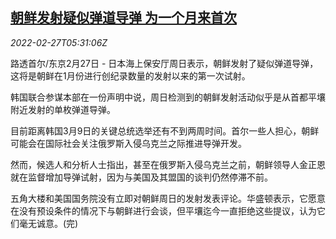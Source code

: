 <!--1645941663000-->
[朝鲜发射疑似弹道导弹 为一个月来首次](https://cn.reuters.com/article/north-korea-missile-test-0227-idCNKBS2KW056)
------

<div><i>2022-02-27T05:31:06Z</i></div><p>路透首尔/东京2月27日 - 日本海上保安厅周日表示，朝鲜发射了疑似弹道导弹，这将是朝鲜在1月份进行创纪录数量的发射以来的第一次试射。</p><p>韩国联合参谋本部在一份声明中说，周日检测到的朝鲜发射活动似乎是从首都平壤附近发射的单枚弹道导弹。</p><p>目前距离韩国3月9日的关键总统选举还有不到两周时间。首尔一些人担心，朝鲜可能会在国际社会关注俄罗斯入侵乌克兰之际推进导弹开发。</p><p>然而，候选人和分析人士指出，甚至在俄罗斯入侵乌克兰之前，朝鲜领导人金正恩就在监督增加导弹试射，因为与美国及其盟国的谈判仍然停滞不前。</p><p>五角大楼和美国国务院没有立即对朝鲜周日的发射发表评论。华盛顿表示，它愿意在没有预设条件的情况下与朝鲜进行会谈，但平壤迄今一直拒绝这些提议，认为它们毫无诚意。(完)</p>
